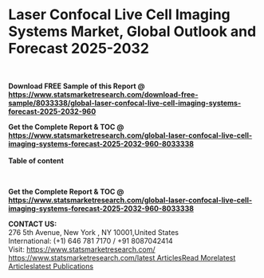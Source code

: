 <h1>Laser Confocal Live Cell Imaging Systems Market, Global Outlook and Forecast 2025-2032</h1><br/><p><strong>Download FREE Sample of this Report @ <a href="https://www.statsmarketresearch.com/download-free-sample/8033338/global-laser-confocal-live-cell-imaging-systems-forecast-2025-2032-960">https://www.statsmarketresearch.com/download-free-sample/8033338/global-laser-confocal-live-cell-imaging-systems-forecast-2025-2032-960</a></strong></p><div><b>Get the Complete Report & TOC @ <a href="https://www.statsmarketresearch.com/global-laser-confocal-live-cell-imaging-systems-forecast-2025-2032-960-8033338">https://www.statsmarketresearch.com/global-laser-confocal-live-cell-imaging-systems-forecast-2025-2032-960-8033338</a></b></div><br><b>Table of content</b><p><br><div><b>Get the Complete Report & TOC @ <a href="https://www.statsmarketresearch.com/global-laser-confocal-live-cell-imaging-systems-forecast-2025-2032-960-8033338">https://www.statsmarketresearch.com/global-laser-confocal-live-cell-imaging-systems-forecast-2025-2032-960-8033338</a></b></div></p> <b>CONTACT US:</b><br>276 5th Avenue, New York , NY 10001,United States<br>International: (+1) 646 781 7170 / +91 8087042414<br>Visit: <a href="https://www.statsmarketresearch.com/">https://www.statsmarketresearch.com/</a><br><a href="https://gyeongbokgung.com">https://www.statsmarketresearch.com/</a><a href="https://hallyeomaritime.com">latest Articles</a><a href="https://jingwansa.com">Read More</a><a href=https://nguoiviet.jp/">latest Articles</a><a href="https://www.intelmarketresearch.com/">latest Publications</a>